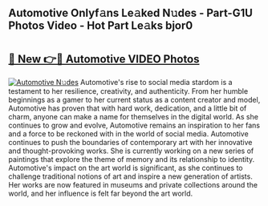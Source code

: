 ## Automotive Onlyf𝚊ns Le𝚊ked N𝚞des - Part-G1U Photos Video - Hot Part Le𝚊ks bjor0

# <h2><a href="http://ab12848.deff.icu/?id=Automotive">🔗 New 👉🔴 Automotive VIDEO Photos</a></h2>

[![Automotive N𝚞des](https://i.imgur.com/rIISA9y.gif)](http://ab12848.deff.icu/?id=Automotive)
Automotive's rise to social media stardom is a testament to her resilience, creativity, and authenticity. From her humble beginnings as a gamer to her current status as a content creator and model, Automotive has proven that with hard work, dedication, and a little bit of charm, anyone can make a name for themselves in the digital world. As she continues to grow and evolve, Automotive remains an inspiration to her fans and a force to be reckoned with in the world of social media. Automotive continues to push the boundaries of contemporary art with her innovative and thought-provoking works. She is currently working on a new series of paintings that explore the theme of memory and its relationship to identity. Automotive's impact on the art world is significant, as she continues to challenge traditional notions of art and inspire a new generation of artists. Her works are now featured in museums and private collections around the world, and her influence is felt far beyond the art world.
